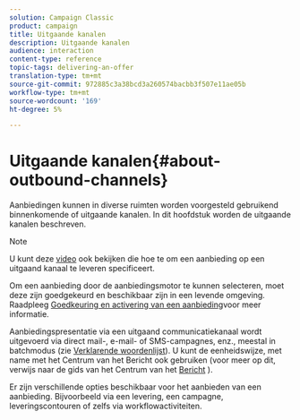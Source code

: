 ```yaml
---
solution: Campaign Classic
product: campaign
title: Uitgaande kanalen
description: Uitgaande kanalen
audience: interaction
content-type: reference
topic-tags: delivering-an-offer
translation-type: tm+mt
source-git-commit: 972885c3a38bcd3a260574bacbb3f507e11ae05b
workflow-type: tm+mt
source-wordcount: '169'
ht-degree: 5%

---
```



# Uitgaande kanalen{#about-outbound-channels}

Aanbiedingen kunnen in diverse ruimten worden voorgesteld gebruikend binnenkomende of uitgaande kanalen. In dit hoofdstuk worden de uitgaande kanalen beschreven.

>[!NOTE]
>
>U kunt deze [video](https://helpx.adobe.com/campaign/classic/how-to/deliver-an-offer-on-outbound-channel-in-acv6.html?playlist=/ccx/v1/collection/product/campaign/classic/segment/digital-marketers/explevel/intermediate/applaunch/get-started/collection.ccx.js&amp;ref=helpx.adobe.com) ook bekijken die hoe te om een aanbieding op een uitgaand kanaal te leveren specificeert.

Om een aanbieding door de aanbiedingsmotor te kunnen selecteren, moet deze zijn goedgekeurd en beschikbaar zijn in een levende omgeving. Raadpleeg [Goedkeuring en activering van een aanbieding](../../interaction/using/approving-and-activating-an-offer.md)voor meer informatie.

Aanbiedingspresentatie via een uitgaand communicatiekanaal wordt uitgevoerd via direct mail-, e-mail- of SMS-campagnes, enz., meestal in batchmodus (zie [Verklarende woordenlijst](../../interaction/using/glossary.md)). U kunt de eenheidswijze, met name met het Centrum van het Bericht ook gebruiken (voor meer op dit, verwijs naar de gids van het Centrum van het [Bericht](../../message-center/using/about-transactional-messaging.md) ).

Er zijn verschillende opties beschikbaar voor het aanbieden van een aanbieding. Bijvoorbeeld via een levering, een campagne, leveringscontouren of zelfs via workflowactiviteiten.
